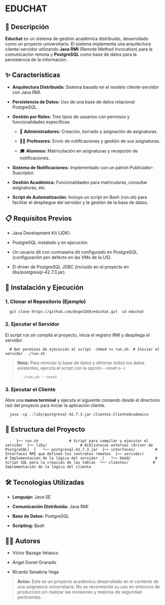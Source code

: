 EDUCHAT
=======

📝 Descripción
--------------

**Educhat** es un sistema de gestión académica distribuido, desarrollado como un proyecto universitario. El sistema implementa una arquitectura cliente-servidor utilizando **Java RMI** (Remote Method Invocation) para la comunicación remota y **PostgreSQL** como base de datos para la persistencia de la información.

✨ Características
-----------------

*   **Arquitectura Distribuida:** Sistema basado en el modelo cliente-servidor con Java RMI.
    
*   **Persistencia de Datos:** Uso de una base de datos relacional PostgreSQL.
    
*   **Gestión por Roles:** Tres tipos de usuarios con permisos y funcionalidades específicas:
    
    *   👤 **Administradores:** Creación, borrado y asignación de asignaturas.
        
    *   🧑‍🏫 **Profesores:** Envío de notificaciones y gestión de sus asignaturas.
        
    *   🎓 **Alumnos:** Matriculación en asignaturas y recepción de notificaciones.
        
*   **Sistema de Notificaciones:** Implementado con un patrón Publicador-Suscriptor.
    
*   **Gestión Académica:** Funcionalidades para matricularse, consultar asignaturas, etc.
    
*   **Script de Automatización:** Incluye un script en Bash (run.sh) para facilitar el despliegue del servidor y la gestión de la base de datos.
    

📋 Requisitos Previos
---------------------

*   Java Development Kit (JDK).
    
*   PostgreSQL instalado y en ejecución.
    
*   Un usuario dit con contraseña dit configurado en PostgreSQL (configuración por defecto en las VMs de la US).
    
*   El driver de PostgreSQL JDBC (incluido en el proyecto en libs/postgresql-42.7.3.jar).
    

🚀 Instalación y Ejecución
--------------------------

### 1\. Clonar el Repositorio (Ejemplo)

`   git clone https://github.com/AngelDG9/educhat.git  cd educhat   `

### 2\. Ejecutar el Servidor

El script run.sh compila el proyecto, inicia el registro RMI y despliega el servidor.

`   # Dar permisos de ejecución al script  chmod +x run.sh  # Iniciar el servidor  ./run.sh   `

> **Nota:** Para reiniciar la base de datos y eliminar todos los datos existentes, ejecuta el script con la opción --reset o -r.
> 
> `   ./run.sh --reset   `

### 3\. Ejecutar el Cliente

Abre una **nueva terminal** y ejecuta el siguiente comando desde el directorio raíz del proyecto para iniciar la aplicación cliente.

`   java -cp .:libs/postgresql-42.7.3.jar clientes.ClienteAcademico   `

📂 Estructura del Proyecto
--------------------------

`   .  ├── run.sh              # Script para compilar y ejecutar el servidor  ├── libs/               # Bibliotecas externas (driver de PostgreSQL)  │   └── postgresql-42.7.3.jar  ├── interfaces/         # Interfaces RMI que definen los contratos remotos  ├── servidor/           # Implementación de la lógica del servidor  │   └── bbdd/           # Script SQL para la creación de las tablas  └── clientes/           # Implementación de la lógica del cliente   `

🛠️ Tecnologías Utilizadas
--------------------------

*   **Lenguaje:** Java SE
    
*   **Comunicación Distribuida:** Java RMI
    
*   **Base de Datos:** PostgreSQL
    
*   **Scripting:** Bash
    

🧑‍💻 Autores
-------------

*   Víctor Bazaga Velasco
    
*   Ángel Donet Granado
    
*   Ricardo Sanabria Vega
    

> **Aviso:** Este es un proyecto académico desarrollado en el contexto de una asignatura universitaria. No se recomienda su uso en entornos de producción sin realizar las revisiones y mejoras de seguridad pertinentes.
